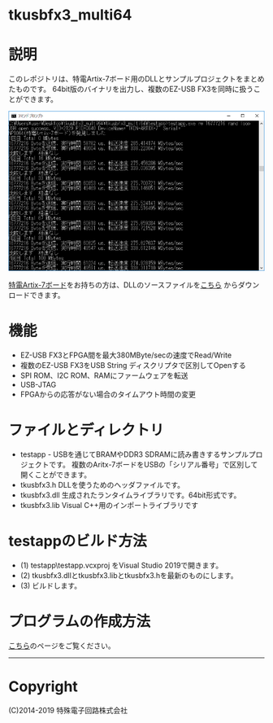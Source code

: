 # tkusbfx3_multi64

# 説明
このレポジトリは、特電Artix-7ボード用のDLLとサンプルプロジェクトをまとめたものです。
64bit版のバイナリを出力し、複数のEZ-USB FX3を同時に扱うことができます。

![testapp動作画面](https://github.com/tokuden/tkusbfx3_multi64/blob/master/ezusbfx3_speed.png)

[特電Artix-7ボード](http://www.tokudenkairo.co.jp/art7/)をお持ちの方は、DLLのソースファイルを[こちら](https://www.tokudenkairo.co.jp/login2/getfile.php?target=ART764BITAPI) からダウンロードできます。

# 機能
+ EZ-USB FX3とFPGA間を最大380MByte/secの速度でRead/Write
+ 複数のEZ-USB FX3をUSB String ディスクリプタで区別してOpenする
+ SPI ROM、I2C ROM、RAMにファームウェアを転送
+ USB-JTAG
+ FPGAからの応答がない場合のタイムアウト時間の変更

# ファイルとディレクトリ
- testapp  - USBを通じてBRAMやDDR3 SDRAMに読み書きするサンプルプロジェクトです。
           複数のAritx-7ボードをUSBの「シリアル番号」で区別して開くことができます。
- tkusbfx3.h                    DLLを使うためのヘッダファイルです。
- tkusbfx3.dll                  生成されたランタイムライブラリです。64bit形式です。
- tkusbfx3.lib                  Visual C++用のインポートライブラリです

# testappのビルド方法
+ (1) testapp\testapp.vcxproj をVisual Studio 2019で開きます。
+ (2) tkusbfx3.dllとtkusbfx3.libとtkusbfx3.hを最新のものにします。
+ (3) ビルドします。

# プログラムの作成方法
[こちら](http://www.tokudenkairo.co.jp/art7/apiprog.html)のページをご覧ください。

---------------------

# Copyright 
(C)2014-2019 特殊電子回路株式会社
